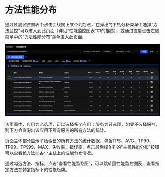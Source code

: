 # 方法性能分布

通过性能监控图表中点击曲线图上某个时刻点，在弹出的下钻分析菜单中选择“方法监控”可以进入到此页面（详见“性能监控图表”中的描述），或通过直接点击左侧菜单中的“方法性能分布”菜单进入此页面。

 ![](../../image/Operation-Guide/App-Monitor/Method-Performance1.png)

该页面中，应用为必选项，可以选择多个应用；服务为可选项，如果不选择服务，则下方会查询出该应用下所有服务的所有方法的统计。

页面主体部分显示了检索出的所有方法的统计数据，包括TPS、AVG、TP90、TP99、TP999、MAX、失败率、错误率，点击最后操作列的“主机性能分布”按钮可以查看该方法在各个主机上的性能分布情况。

通过勾选方法、指标，点击“查看性能监控图”，可以跳转回性能监控图表，查看指定方法在特定指标下的性能趋势。
